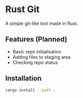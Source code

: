 # Rust Git

A simple git-like tool made in Rust.

## Features (Planned)

- Basic repo initialisation
- Adding files to staging area
- Checking repo status

## Installation

```bash
cargo install --path .